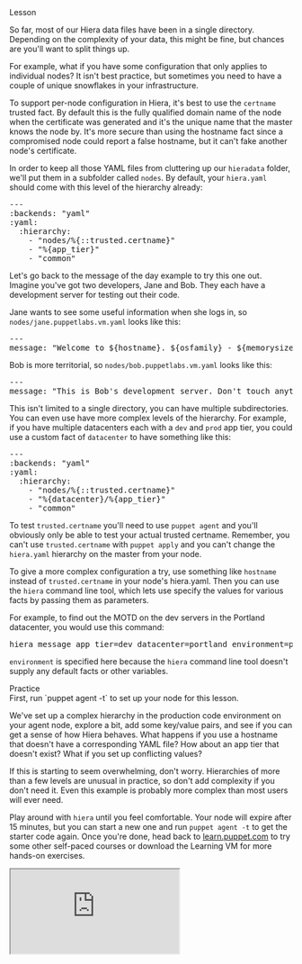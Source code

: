 <link rel="stylesheet" href="/static/selfpaced/selfpaced.css" markdown="1">
<script defer="" src="//code.jquery.com/jquery-1.11.2.js" markdown="1"></script>
<script defer="" src="https://try.puppet.com/js/selfpaced.js" markdown="1"></script>

<div id="lesson" markdown="1">

<div id="instructions" markdown="1">

<div class="instruction-header">
<i class="fa fa-graduation-cap"></i>
Lesson
</div>

<div class="instruction-content" markdown="1">

So far, most of our Hiera data files have been in a single directory.
Depending on the complexity of your data, this might be fine,
but chances are you'll want to split things up.

For example, what if you have some configuration that only applies to
individual nodes? It isn't best practice, but sometimes you need to have a
couple of unique snowflakes in your infrastructure.

To support per-node configuration in Hiera, it's best to use the `certname`
trusted fact. By default this is the fully qualified domain name of the node 
when the certificate was generated and it's the unique name that the master 
knows the node by.  It's more secure than using the hostname fact since a 
compromised node could report a false hostname, but it can't fake another 
node's certificate.

In order to keep all those YAML files from cluttering up our `hieradata` folder,
we'll put them in a subfolder called `nodes`. By default, your `hiera.yaml` should
come with this level of the hierarchy already:

<pre>
---
:backends: "yaml"
:yaml:
  :hierarchy:
    - "nodes/%{::trusted.certname}"
    - "%{app_tier}"
    - "common"
</pre>

Let's go back to the message of the day example to try this one out. Imagine
you've got two developers, Jane and Bob. They each have a development server
for testing out their code.

Jane wants to see some useful information when she logs in, so
`nodes/jane.puppetlabs.vm.yaml` looks like this:
<pre>
---
message: "Welcome to ${hostname}. ${osfamily} - ${memorysize}"
</pre>

Bob is more territorial, so `nodes/bob.puppetlabs.vm.yaml` looks like this:
<pre>
---
message: "This is Bob's development server. Don't touch anything, or else!"
</pre>

This isn't limited to a single directory, you can have multiple subdirectories.
You can even use have more complex levels of the hierarchy. For example, if you
have multiple datacenters each with a `dev` and `prod` app tier, you could use 
a custom fact of `datacenter` to have something like this:
<pre>
---
:backends: "yaml"
:yaml:
  :hierarchy:
    - "nodes/%{::trusted.certname}"
    - "%{datacenter}/%{app_tier}"
    - "common"
</pre>

To test `trusted.certname` you'll need to use `puppet agent` and you'll obviously
only be able to test your actual trusted certname. Remember, you can't use
`trusted.certname` with `puppet apply` and you can't change the `hiera.yaml` hierarchy
on the master from your node.

To give a more complex configuration a try, use something like `hostname`
instead of `trusted.certname` in your node's hiera.yaml. Then you can use
the `hiera` command line tool, which lets use specify the values for various
facts by passing them as parameters.

For example, to find out the MOTD on the dev servers in the Portland 
datacenter, you would use this command:
<pre>
hiera message app_tier=dev datacenter=portland environment=production
</pre>

`environment` is specified here because the `hiera` command line tool
doesn't supply any default facts or other variables.

</div>

<div class="instruction-header">
<i class="fa fa-desktop"></i>
Practice
</div>

<div class="instruction-content" markdown="1">
First, run `puppet agent -t` to set up your node for this lesson.

We've set up a complex hierarchy in the production code environment on your
agent node, explore a bit, add some key/value pairs, and see if you can get a
sense of how Hiera behaves. What happens if you use a hostname that doesn't
have a corresponding YAML file? How about an app tier that doesn't exist?
What if you set up conflicting values?

If this is starting to seem overwhelming, don't worry. Hierarchies of more than
a few levels are unusual in practice, so don't add complexity if you don't need
it. Even this example is probably more complex than most users will ever
need.

Play around with `hiera` until you feel comfortable. Your node will expire after
15 minutes, but you can start a new one and run `puppet agent -t` to get the
starter code again. Once you're done, head back to [learn.puppet.com](https://learn.puppet.com)
to try some other self-paced courses or download the Learning VM for more
hands-on exercises.
</div>


</div>

<div id="terminal">
  <iframe id="try" src="https://try.puppet.com/sandbox/?course=get_hiera4" name="terminal"></iframe>
</div>

</div>
